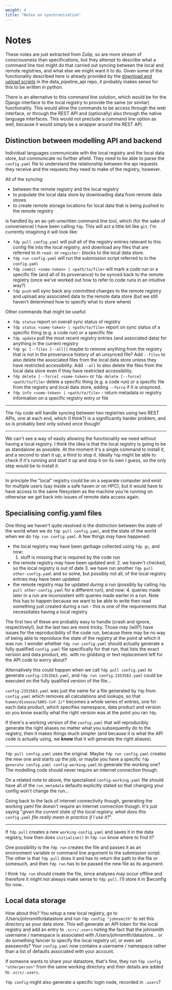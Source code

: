 ```yaml
---
weight: 4
title: "Notes on synchronisation"
---
```


# Notes

These notes are just extracted from Zulip, so are more stream of consciousness than specifications, but they attempt to describe what a command line tool might do that carried out syncing between the local and remote registries, and what else we might want it to do. Given some of the functionality described here is already provided by the [download and upload scripts](https://github.com/ScottishCovidResponse/data_pipeline_api/tree/master/data_pipeline_api/registry) in the data_pipeline_api repo, it probably makes sense for this to be written in python.

There is an alternative to this command line solution, which would be for the Django interface to the local registry to provide the same (or similar) functionality. This would allow the commands to be access through the web interface, or through the REST API and (optionally) also through the native language interfaces. This would not preclude a command line option as well, because it would simply be a wrapper around the REST API.
## Distinction between modelling API and backend

Individual languages communicate with the local registry and the local data store, but communicate no further afield. They need to be able to parse the `config.yaml` file to understand the relationship between the api requests they receive and the requests they need to make of the registry, however.

All of the syncing:

- between the remote registry and the local registry
- to populate the local data store by downloading data from remote data stores
- to create remote storage locations for local data that is being pushed to the remote registry

is handled by an as-yet-unwritten command line tool, which (for the sake of convenience) I have been calling `fdp`. This will act a little bit like `git`. I'm currently imagining it will look like:

- `fdp pull config.yaml` will pull all of the registry entries relevant to this config file into the local registry, and download any files that are referred to in `read:` or `register:` blocks to the local data store.
- `fdp run config.yaml` will run the submission script referred to in the `config.yaml`
- `fdp commit <some-token> | <path/to/file>` will mark a code run or a specific file (and all of its provenance) to be synced back to the remote registry (once we've worked out how to refer to code runs in an intuitive way?)
- `fdp push` will sync back any committed changes to the remote registry and upload any associated data to the remote data store (but we still haven't determined how to specify what to store where)

Other commands that might be useful:

- `fdp status` report on overall sync status of registry
- `fdp status <some-token> | <path/to/file>` report on sync status of a specific thing (e.g. a code run) or a specific file
- `fdp update` pull the most recent registry entries (and associated data) for anything in the current registry
- `fdp gc [--files [--all]]` maybe to remove anything from the registry that is not in the provenance history of an unsynced file? Add `--files` to also delete the associated files from the local data store unless they have restricted accessibility. Add `--all` to also delete the files from the local data store even if they have restricted accessibility.
- `fdp delete [--force] <some-token>` or `fdp delete [--force] <path/to/file>` delete a specific thing (e.g. a code run) or a specific file from the registry and local data store, adding `--force` if it is unsynced.
- `fdp info <some-token> | <path/to/file>` - return metadata or registry information on a specific registry entry or file

***

The `fdp` code will handle syncing between two registries using two REST APIs, one at each end, which (I think?) is a significantly harder problem, and so is probably best only solved once though!

***

We can't see a way of easily allowing the functionality we need without having a local registry. I think the idea is that the local registry is going to be as standalone as possible. At the moment it's a single command to install it, and a second to start it up, a third to stop it. Ideally `fdp` might be able to check if it's running and start it up and stop it on its own I guess, so the only step would be to install it.

***

In principle the "local" registry could be on a separate computer and exist for multiple users (say inside a safe haven or on HPC), but it would have to have access to the same filesystem as the machine you're running on otherwise we get back into issues of remote data access again.

## Specialising config.yaml files

One thing we haven't quite resolved is the distinction between the state of the world when we do `fdp pull config.yaml`, and the state of the world when we do `fdp run config.yaml`. A few things may have happened:

- the local registry may have been garbage collected using `fdp gc`, and now:
  1. stuff is missing that is required by the code run
- the remote registry may have been updated and:
  2. we haven't checked, so the local registry is out of date
  3. we have run another `fdp pull other-config.yaml` and so some, but possibly not all, of the local registry entries may have been updated
- the remote registry may be updated *during a run* (possibly by calling `fdp pull other-config.yaml` for a different run), and now:
  4. queries made later in a run are inconsistent with queries made earlier in a run. Note this has to happen because we want to be able to write then read something just created during a run - this is one of the requirements that necessitates having a local registry

The first two of these are probably easy to handle (crash and ignore, respectively!), but the last two are more tricky. Those may (will?) have issues for the reproducibility of the code run, because there may be no way of being able to reproduce the state of the registry at the point at which it was run. I wonder whether `fdp run config.yaml` should actually generate a fully qualified `config.yaml` file specifically for that run, that lists the exact version and data product, etc. with no globbing or text replacement left for the API code to worry about?

Alternatively this could happen when we call `fdp pull config.yaml` to generate `config-2353563.yaml`, and `fdp run config-2353563.yaml` could be executed on the fully qualified version of the file...

`config-2353563.yaml` was just the name for a file generated by `fdp` from `config.yaml` which removes all calculations and lookups, so that `human/disease/SARS-CoV-2/*` becomes a whole series of entries, one for each data product, which specifies namespace, data product and version so you know exactly what the right version was at the point you ran `fdp`.

If there's a working version of the `config.yaml` that will reproducibly generate the right aliases no matter what you subsequently do to the registry, then it makes things much simpler (and because it is what the API code is actually using, we **know** that it will generate the right aliases).

***

`fdp pull config.yaml` uses the original. Maybe `fdp run config.yaml` creates the new one and starts up the job, or maybe you have a specific `fdp generate config.yaml config-working.yaml` to generate the working one? The modelling code should never require an internet connection though.

On a related note to above, the specialised `config-working.yaml` file should have all of the `run_metadata` defaults explicitly stated so that changing your config won't change the run...

Going back to the lack of internet connectivity though, generating the working yaml file doesn't require an internet connection though. It's just saying "*given the current state of the local registry, what does this* `config.yaml` *file really mean in practice if I use it?*".

***

If `fdp pull` creates a new `working-config.yaml` and saves it in the data registry, how then does `initialise()` in `fdp run` know where to find it?

One possibility is the `fdp run` creates the file and passes it as an environment variable or command line argument to the submission script. The other is that `fdp pull` does it and has to return the path to the file or somesuch, and then `fdp run` has to be passed the new file as its argument.

I think `fdp run` should create the file, since analyses may occur offline and therefore it might not always make sense to `fdp pull`. I'll store it in $wconfig for now..

## Local data storage

How about this? You setup a new local registry, go to /Users/johnsmith/datastore and run `fdp config "johnsmith"` to set this directory as your data store. This will generate an API token for the local registry and add an entry to `.scrc/.users` noting the fact that the johnsmith username / namespace is associated with /Users/johnsmith/datastore... or do something fancier to specify the local registry url, or even set passwords? Your `config.yaml` now contains a username / namespace rather than a list of defaults associated with your account.

If someone wants to share your datastore, that's fine, they run `fdp config "otherperson"` from the same working directory and their details are added to `.scrc/.users`.

`fdp config` might also generate a specific login node, recorded in `.users`?